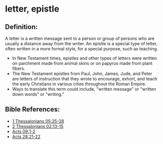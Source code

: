 # letter, epistle #

## Definition: ##

A letter is a written message sent to a person or group of persons who are usually a distance away from the writer. An epistle is a special type of letter, often written in a more formal style, for a special purpose, such as teaching.

* In New Testament times, epistles and other types of letters were written on parchment made from animal skins or on papyrus made from plant fibers.
* The New Testament epistles from Paul, John, James, Jude, and Peter are letters of instruction that they wrote to encourage, exhort, and teach the early Christians in various cities throughout the Roman Empire.
* Ways to translate this term could include, "written message" or "written down words" or "writing."



## Bible References: ##

* [1 Thessalonians 05:25-28](en/tn/1th/help/05/25)
* [2 Thessalonians 02:13-15](en/tn/2th/help/02/13)
* [Acts 09:1-2](en/tn/act/help/09/01)
* [Acts 28:21-22](en/tn/act/help/28/21)